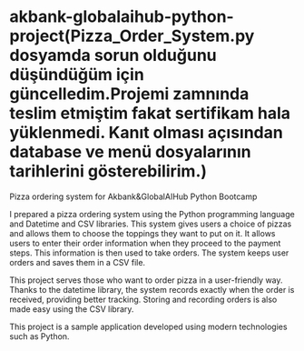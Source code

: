 # akbank-globalaihub-python-project(Pizza_Order_System.py dosyamda sorun olduğunu düşündüğüm için güncelledim.Projemi zamnında teslim etmiştim fakat sertifikam hala yüklenmedi. Kanıt olması açısından database ve menü dosyalarının tarihlerini gösterebilirim.)
Pizza ordering system for Akbank&amp;GlobalAIHub Python Bootcamp

I prepared a pizza ordering system using the Python programming language and Datetime and CSV libraries. This system gives users a choice of pizzas and allows them to choose the toppings they want to put on it. It allows users to enter their order information when they proceed to the payment steps. This information is then used to take orders. The system keeps user orders and saves them in a CSV file.

This project serves those who want to order pizza in a user-friendly way. Thanks to the datetime library, the system records exactly when the order is received, providing better tracking. Storing and recording orders is also made easy using the CSV library.

This project is a sample application developed using modern technologies such as Python.
